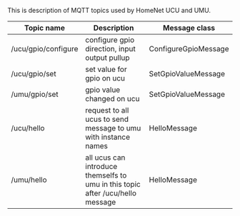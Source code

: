 This is description of MQTT topics used by HomeNet UCU and UMU. 

| Topic name          | Description                                                                    | Message class        |
|---------------------|--------------------------------------------------------------------------------|----------------------|
| /ucu/gpio/configure | configure gpio direction, input output pullup                                  | ConfigureGpioMessage |
| /ucu/gpio/set       | set value for gpio on ucu                                                      | SetGpioValueMessage  |
| /umu/gpio/set       | gpio value changed on ucu                                                      | SetGpioValueMessage  |
| /ucu/hello          | request to all ucus to send message to umu with instance names                 | HelloMessage         |
| /umu/hello          | all ucus can introduce themselfs to umu in this topic after /ucu/hello message | HelloMessage         |